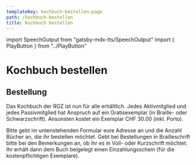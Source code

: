 ```yaml
---
templateKey: kochbuch-bestellen-page
path: /kochbuch-bestellen
title: Kochbuch bestellen
---
```

import SpeechOutput from "gatsby-mdx-tts/SpeechOutput"
import { PlayButton } from "../PlayButton"

<SpeechOutput id="kochbuch-bestellen-page" customPlayButton={PlayButton}>

# Kochbuch bestellen

## Bestellung

Das Kochbuch der RGZ ist nun für alle erhältlich. Jedes Aktivmitglied und jedes Passivmitglied hat Anspruch auf ein Gratisexemplar (in Braille- oder Schwarzschrift).
Ansonsten kostet ein Exemplar CHF 30.00 (inkl. Porto). 

Bitte gebt im untenstehenden Formular eure Adresse an und die Anzahl Bücher an, die ihr bestellen möchtet. Gebt bei Bestellungen in Brailleschrift bitte bei den Bemerkungen an, ob ihr es in Voll- oder Kurzschrift möchtet. Ihr erhält dann dem Buch beigelegt einen Einzahlungsschein (für die kostenpflichtigen Exemplare).

</SpeechOutput>